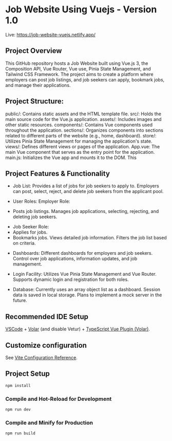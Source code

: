 # Job Website Using Vuejs - Version 1.0

Live: https://job-website-vuejs.netlify.app/

## Project Overview

This GitHub repository hosts a Job Website built using Vue.js 3, the Composition API, Vue Router, Vue use, Pinia State Management, and Tailwind CSS Framework. The project aims to create a platform where employers can post job listings, and job seekers can apply, bookmark jobs, and manage their applications.

## Project Structure:

public/: Contains static assets and the HTML template file.
src/: Holds the main source code for the Vue.js application.
assets/: Includes images and other static resources.
components/: Contains Vue components used throughout the application.
sections/: Organizes components into sections related to different parts of the website (e.g., home, dashboard).
store/: Utilizes Pinia State Management for managing the application's state.
views/: Defines different views or pages of the application.
App.vue: The main Vue component that serves as the entry point for the application.
main.js: Initializes the Vue app and mounts it to the DOM.
This

## Project Features & Functionality

- Job List:
  Provides a list of jobs for job seekers to apply to.
  Employers can post, select, reject, and delete job seekers from the applicant pool.

- User Roles:
  Employer Role:

- Posts job listings.
  Manages job applications, selecting, rejecting, and deleting job seekers.

* Job Seeker Role:
* Applies for jobs.
* Bookmarks jobs.
  Views detailed job information.
  Filters the job list based on criteria.

- Dashboards:
  Different dashboards for employers and job seekers.
  Control over job applications, information updates, and job management.

- Login Facility:
  Utilizes Vue Pinia State Management and Vue Router.
  Supports dynamic login and registration for both roles.

- Database:
  Currently uses an array object list as a dashboard.
  Session data is saved in local storage.
  Plans to implement a mock server in the future.

## Recommended IDE Setup

[VSCode](https://code.visualstudio.com/) + [Volar](https://marketplace.visualstudio.com/items?itemName=Vue.volar) (and disable Vetur) + [TypeScript Vue Plugin (Volar)](https://marketplace.visualstudio.com/items?itemName=Vue.vscode-typescript-vue-plugin).

## Customize configuration

See [Vite Configuration Reference](https://vitejs.dev/config/).

## Project Setup

```sh
npm install
```

### Compile and Hot-Reload for Development

```sh
npm run dev
```

### Compile and Minify for Production

```sh
npm run build
```

